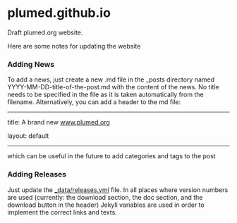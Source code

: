 # plumed.github.io
Draft plumed.org website.

Here are some notes for updating the website

### Adding News
To add a news, just create a new .md file in the _posts directory named YYYY-MM-DD-title-of-the-post.md
with the content of the news. No title needs to be specified in the file as it is taken automatically from
the filename. Alternatively, you can add a header to the md file:

---

title: A brand new www.plumed.org

layout: default

---

which can be useful in the future to add categories and tags to the post

### Adding Releases
Just update the [_data/releases.yml](_data/releases.yml) file. In all places where version numbers are used (currently: the download section, the doc section, and the download button in the header) Jekyll variables are used in order to implement the correct links and texts.
